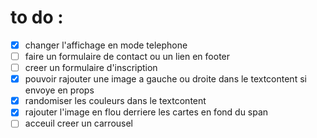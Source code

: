# to do :

- [x] changer l'affichage en mode telephone
- [ ] faire un formulaire de contact ou un lien en footer
- [ ] creer un formulaire d'inscription
- [x] pouvoir rajouter une image a gauche ou droite dans le textcontent si envoye en props
- [x] randomiser les couleurs dans le textcontent
- [x] rajouter l'image en flou derriere les cartes en fond du span
- [ ] acceuil creer un carrousel
